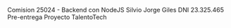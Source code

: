 Comision 25024 - Backend con NodeJS
Silvio Jorge Giles
DNI 23.325.465
Pre-entrega Proyecto TalentoTech